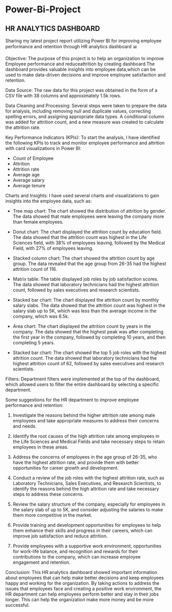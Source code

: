 # Power-Bi-Project
## HR ANALYTICS DASHBOARD

Sharing my latest project report utilizing Power BI for improving employee performance and retention through HR analytics dashboard 📊

Objective:
The purpose of this project is to help an organization to improve Employee performance and reduceattrition by creating dashboard.The dashboard provides valuable insights into employee data,which can be used to make data-driven decisions and improve employee satisfaction and retention.

Data Source:
The raw data for this project was obtained in the form of a CSV file with 38 columns and approximately 1.5k rows.

Data Cleaning and Processing:
Several steps were taken to prepare the data for analysis, including removing null and duplicate values, correcting spelling errors, and assigning appropriate data types.
A conditional column was added for attrition count, and a new measure was created to calculate the attrition rate.

Key Performance Indicators (KPIs):
To start the analysis, I have identified the following KPIs to track and monitor employee performance and attrition with card visualizations in Power BI:
- Count of Employee
- Attrition 
- Attrition rate
- Average age
- Average salary
- Average tenure

Charts and Insights:
I have used several charts and visualizations to gain insights into the employee data, such as:

- Tree map chart: The chart showed the distribution of attrition by gender. The data showed that male employees were leaving the company more than female employees.

- Donut chart: The chart displayed the attrition count by education field. The data showed that the attrition count was highest in the Life Sciences field, with 38% of employees leaving, followed by the Medical Field, with 27% of employees leaving.

- Stacked column chart: The chart showed the attrition count by age group. The data revealed that the age group from 26-35 had the highest attrition count of 116.

- Matrix table: The table displayed job roles by job satisfaction scores. The data showed that laboratory technicians had the highest attrition count, followed by sales executives and research scientists.

- Stacked bar chart: The chart displayed the attrition count by monthly salary slabs. The data showed that the attrition count was highest in the salary slab up to 5K, which was less than the average income in the company, which was 6.5k.

- Area chart: The chart displayed the attrition count by years in the company. The data showed that the highest peak was after completing the first year in the company, followed by completing 10 years, and then completing 5 years.

- Stacked bar chart: The chart showed the top 5 job roles with the highest attrition count. The data showed that laboratory technicians had the highest attrition count of 62, followed by sales executives and research scientists.

Filters:
Department filters were implemented at the top of the dashboard, which allowed users to filter the entire dashboard by selecting a specific department.

Some suggestions for the HR department to improve employee performance and retention:

1. Investigate the reasons behind the higher attrition rate among male employees and take appropriate measures to address their concerns and needs.

2. Identify the root causes of the high attrition rate among employees in the Life Sciences and Medical Fields and take necessary steps to retain employees in these areas.

3. Address the concerns of employees in the age group of 26-35, who have the highest attrition rate, and provide them with better opportunities for career growth and development.

4. Conduct a review of the job roles with the highest attrition rate, such as Laboratory Technicians, Sales Executives, and Research Scientists, to identify the reasons behind the high attrition rate and take necessary steps to address these concerns.

5. Review the salary structure of the company, especially for employees in the salary slab of up to 5K, and consider adjusting the salaries to make them more competitive in the market.

6. Provide training and development opportunities for employees to help them enhance their skills and progress in their careers, which can improve job satisfaction and reduce attrition.

7. Provide employees with a supportive work environment, opportunities for work-life balance, and recognition and rewards for their contributions to the company, which can increase employee engagement and retention. 



Conclusion:
This HR analytics dashboard showed important information about employees that can help make better decisions and keep employees happy and working for the organization. By taking actions to address the issues that employees face and creating a positive work environment, the HR department can help employees perform better and stay in their jobs longer. This can help the organization make more money and be more successful.

